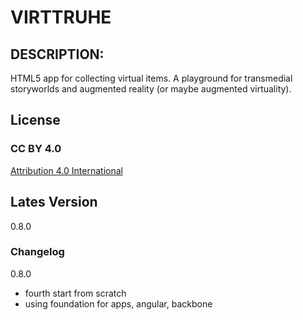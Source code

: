 # VIRTTRUHE

## DESCRIPTION:
HTML5 app for collecting virtual items. A playground for transmedial storyworlds and augmented reality (or maybe augmented virtuality).

## License
### CC BY 4.0
[Attribution 4.0 International](http://creativecommons.org/licenses/by/4.0/)

## Lates Version
0.8.0

### Changelog

0.8.0
 - fourth start from scratch
 - using foundation for apps, angular, backbone